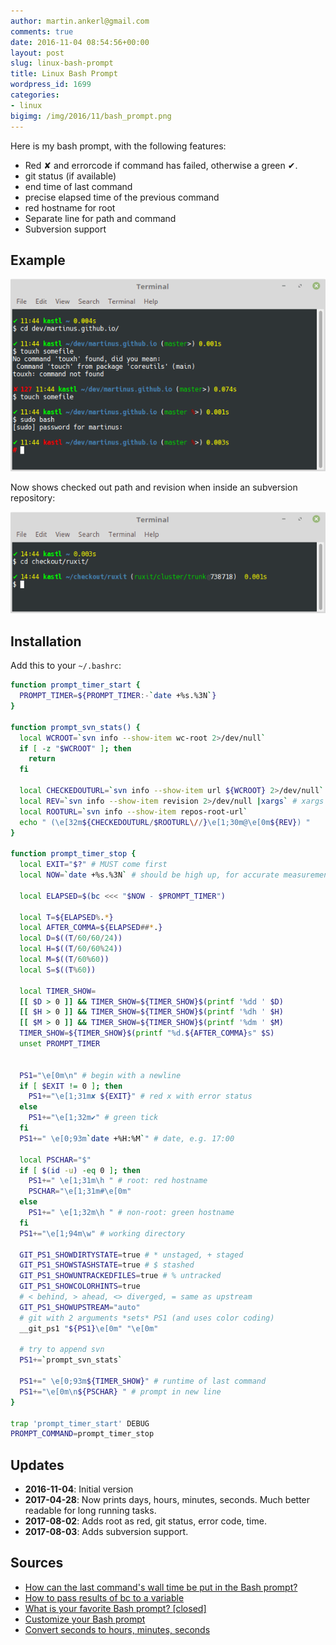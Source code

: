 ```yaml
---
author: martin.ankerl@gmail.com
comments: true
date: 2016-11-04 08:54:56+00:00
layout: post
slug: linux-bash-prompt
title: Linux Bash Prompt
wordpress_id: 1699
categories:
- linux
bigimg: /img/2016/11/bash_prompt.png
---
```


Here is my bash prompt, with the following features:

 	
* Red ✘ and errorcode if command has failed, otherwise a green ✔.
* git status (if available)
* end time of last command
* precise elapsed time of the previous command
* red hostname for root
* Separate line for path and command
* Subversion support

## Example

![Bash Prompt Example](/img/2016/11/bash_prompt.png)

Now shows checked out path and revision when inside an subversion repository:

![Bash Prompt Subversion](/img/2016/11/bash_subversion.png)

## Installation

Add this to your `~/.bashrc`:
 
```bash
function prompt_timer_start {
  PROMPT_TIMER=${PROMPT_TIMER:-`date +%s.%3N`}
}

function prompt_svn_stats() {
  local WCROOT=`svn info --show-item wc-root 2>/dev/null`
  if [ -z "$WCROOT" ]; then
	return
  fi
  
  local CHECKEDOUTURL=`svn info --show-item url ${WCROOT} 2>/dev/null`
  local REV=`svn info --show-item revision 2>/dev/null |xargs` # xargs removes trailing whitespace
  local ROOTURL=`svn info --show-item repos-root-url`
  echo " (\e[32m${CHECKEDOUTURL/$ROOTURL\//}\e[1;30m@\e[0m${REV}) "
}

function prompt_timer_stop {
  local EXIT="$?" # MUST come first
  local NOW=`date +%s.%3N` # should be high up, for accurate measurement
  
  local ELAPSED=$(bc <<< "$NOW - $PROMPT_TIMER")

  local T=${ELAPSED%.*} 
  local AFTER_COMMA=${ELAPSED##*.}
  local D=$((T/60/60/24))
  local H=$((T/60/60%24))
  local M=$((T/60%60))
  local S=$((T%60))

  local TIMER_SHOW=
  [[ $D > 0 ]] && TIMER_SHOW=${TIMER_SHOW}$(printf '%dd ' $D)
  [[ $H > 0 ]] && TIMER_SHOW=${TIMER_SHOW}$(printf '%dh ' $H)
  [[ $M > 0 ]] && TIMER_SHOW=${TIMER_SHOW}$(printf '%dm ' $M)
  TIMER_SHOW=${TIMER_SHOW}$(printf "%d.${AFTER_COMMA}s" $S)
  unset PROMPT_TIMER
  
  
  PS1="\e[0m\n" # begin with a newline
  if [ $EXIT != 0 ]; then
    PS1+="\e[1;31m✘ ${EXIT}" # red x with error status
  else
    PS1+="\e[1;32m✔" # green tick
  fi
  PS1+=" \e[0;93m`date +%H:%M`" # date, e.g. 17:00
  
  local PSCHAR="$"
  if [ $(id -u) -eq 0 ]; then
    PS1+=" \e[1;31m\h " # root: red hostname
    PSCHAR="\e[1;31m#\e[0m"
  else
    PS1+=" \e[1;32m\h " # non-root: green hostname
  fi
  PS1+="\e[1;94m\w" # working directory
  
  GIT_PS1_SHOWDIRTYSTATE=true # * unstaged, + staged
  GIT_PS1_SHOWSTASHSTATE=true # $ stashed
  GIT_PS1_SHOWUNTRACKEDFILES=true # % untracked
  GIT_PS1_SHOWCOLORHINTS=true
  # < behind, > ahead, <> diverged, = same as upstream
  GIT_PS1_SHOWUPSTREAM="auto" 
  # git with 2 arguments *sets* PS1 (and uses color coding)
  __git_ps1 "${PS1}\e[0m" "\e[0m"
  
  # try to append svn
  PS1+=`prompt_svn_stats`
  
  PS1+=" \e[0;93m${TIMER_SHOW}" # runtime of last command
  PS1+="\e[0m\n${PSCHAR} " # prompt in new line
}
 
trap 'prompt_timer_start' DEBUG
PROMPT_COMMAND=prompt_timer_stop
```

## Updates

* **2016-11-04**: Initial version
* **2017-04-28**: Now prints days, hours, minutes, seconds. Much better readable for long running tasks.
* **2017-08-02**: Adds root as red, git status, error code, time.
* **2017-08-03**: Adds subversion support.

## Sources

  * [How can the last command's wall time be put in the Bash prompt?](http://stackoverflow.com/a/1862762/48181)
  * [How to pass results of bc to a variable](http://askubuntu.com/a/229451/14585)
  * [What is your favorite Bash prompt? [closed]](http://stackoverflow.com/a/103874/48181)
  * [Customize your Bash prompt](https://makandracards.com/makandra/1090-customize-your-bash-prompt)
  * [Convert seconds to hours, minutes, seconds](http://stackoverflow.com/a/32164707/48181)